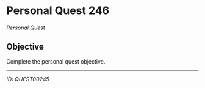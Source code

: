 # Personal Quest 246

*Personal Quest*

## Objective
Complete the personal quest objective.

---
*ID: QUEST00245*
